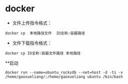 # docker


* 文件上传指令格式：

```shell
docker cp  本地路径文件  ID全称:容器路径
```

* 文件下载指令格式：

```shell
docker cp ID全称:容器文件路径 本地路径
```

**启动

```shell
docker run --name=ubuntu_rocksdb --net=host -d -ti -v /home/gaoxueliang/:/home/gaoxueliang ubuntu /bin/bash
```